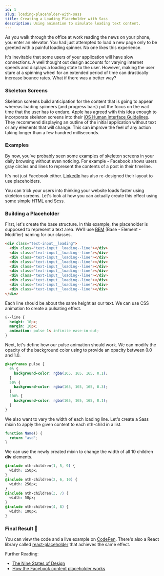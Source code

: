 ```yaml
---
id: 1
slug: loading-placeholder-with-sass
title: Creating a Loading Placeholder with Sass
description: Using animation to simulate loading text content.
---
```


As you walk through the office at work reading the news on your phone, you enter
an elevator. You had just attempted to load a new page only to be greeted with a
painful loading spinner. No one likes this experience.

It's inevitable that some users of your application will have slow connections.
A well thought out design accounts for varying internet speeds and displays a
loading state to the user. However, making the user stare at a spinning wheel
for an extended period of time can drastically increase bounce rates. What if
there was a better way?

### Skeleton Screens

Skeleton screens build anticipation for the content that is going to appear
whereas loading spinners (and progress bars) put the focus on the wait time that
the user has to endure. Apple has agreed with this idea enough to incorporate
skeleton screens into their
[iOS Human Interface Guidelines](https://developer.apple.com/ios/human-interface-guidelines/icons-and-images/launch-screen/).
They recommend displaying an outline of the initial application without text or
any elements that will change. This can improve the feel of any action taking
longer than a few hundred milliseconds.

### Examples

By now, you've probably seen some examples of skeleton screens in your daily
browsing without even noticing. For example - Facebook shows users gray circles
and lines to represent the contents of a post in their timeline.

It's not just Facebook either. [LinkedIn](https://www.linkedin.com) has also
re-designed their layout to use placeholders.

You can trick your users into thinking your website loads faster using skeleton
screens. Let's look at how you can actually create this effect using some simple
HTML and Scss.

### Building a Placeholder

First, let's create the base structure. In this example, the placeholder is
supposed to represent a text area. We'll use [BEM](http://getbem.com/naming/)
(Base - Element - Modifier) naming for our classes.

```html
<div class="text-input__loading">
  <div class="text-input__loading--line"></div>
  <div class="text-input__loading--line"></div>
  <div class="text-input__loading--line"></div>
  <div class="text-input__loading--line"></div>
  <div class="text-input__loading--line"></div>
  <div class="text-input__loading--line"></div>
  <div class="text-input__loading--line"></div>
  <div class="text-input__loading--line"></div>
  <div class="text-input__loading--line"></div>
  <div class="text-input__loading--line"></div>
</div>
```

Each line should be about the same height as our text. We can use CSS animation
to create a pulsating effect.

```css
&--line {
  height: 10px;
  margin: 10px;
  animation: pulse 1s infinite ease-in-out;
}
```

Next, let's define how our pulse animation should work. We can modify the
opacity of the background color using to provide an opacity between 0.0 and 1.0.

```css
@keyframes pulse {
  0% {
    background-color: rgba(165, 165, 165, 0.1);
  }
  50% {
    background-color: rgba(165, 165, 165, 0.3);
  }
  100% {
    background-color: rgba(165, 165, 165, 0.1);
  }
}
```

We also want to vary the width of each loading line. Let's create a Sass mixin
to apply the given content to each nth-child in a list.

```javascript
function Name() {
  return "asd";
}
```

We can use the newly created mixin to change the width of all 10 children
**div** elements.

```css
@include nth-children(1, 5, 9) {
  width: 150px;
}
@include nth-children(2, 6, 10) {
  width: 250px;
}
@include nth-children(3, 7) {
  width: 50px;
}
@include nth-children(4, 8) {
  width: 100px;
}
```

### Final Result 🎉

You can view the code and a live example on
[CodePen](https://codepen.io/leerob/pen/XzRzpb?editors=1100). There's also a
React library called
[react-placeholder](https://github.com/buildo/react-placeholder) that achieves
the same effect.

Further Reading:

- [The Nine States of Design](https://medium.com/swlh/the-nine-states-of-design-5bfe9b3d6d85)
- [How the Facebook content placeholder works](https://cloudcannon.com/deconstructions/2014/11/15/facebook-content-placeholder-deconstruction.html)
